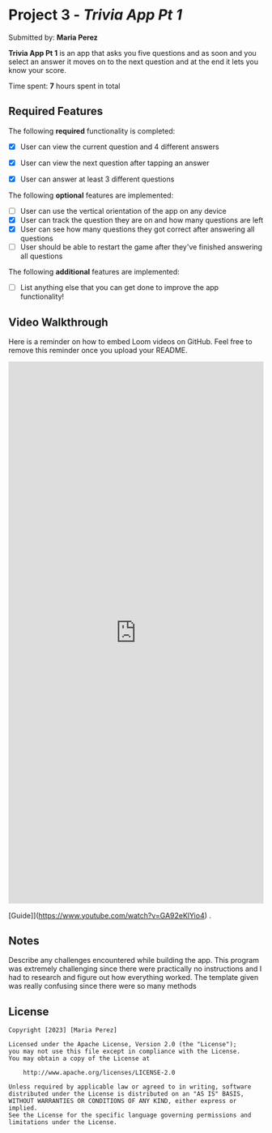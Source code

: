 # Project 3 - *Trivia App Pt 1*

Submitted by: **Maria Perez**

**Trivia App Pt 1** is an app that asks you five questions and as soon and you select an answer it moves on to the next question and at the end it lets you know your score.

Time spent: **7** hours spent in total

## Required Features

The following **required** functionality is completed:

- [x] User can view the current question and 4 different answers
- [x] User can view the next question after tapping an answer
- [x] User can answer at least 3 different questions


The following **optional** features are implemented:

- [ ] User can use the vertical orientation of the app on any device
- [x] User can track the question they are on and how many questions are left
- [x] User can see how many questions they got correct after answering all questions
- [ ] User should be able to restart the game after they've finished answering all questions

The following **additional** features are implemented:

- [ ] List anything else that you can get done to improve the app functionality!

## Video Walkthrough

Here is a reminder on how to embed Loom videos on GitHub. Feel free to remove this reminder once you upload your README. 

<div style="position: relative; padding-bottom: 212.59842519685037%; height: 0;"><iframe src="https://www.loom.com/embed/cccc7a9fc92a40ebac9cbac6e2cbd223?sid=af1cc36d-f22f-40dc-8354-b729f4107cef" frameborder="0" webkitallowfullscreen mozallowfullscreen allowfullscreen style="position: absolute; top: 0; left: 0; width: 100%; height: 100%;"></iframe></div>

[Guide]](https://www.youtube.com/watch?v=GA92eKlYio4) .

## Notes

Describe any challenges encountered while building the app.
This program was extremely challenging since there were practically no instructions and I had to research and figure out how everything worked. The template given was really confusing since there were so many methods

## License

    Copyright [2023] [Maria Perez]

    Licensed under the Apache License, Version 2.0 (the "License");
    you may not use this file except in compliance with the License.
    You may obtain a copy of the License at

        http://www.apache.org/licenses/LICENSE-2.0

    Unless required by applicable law or agreed to in writing, software
    distributed under the License is distributed on an "AS IS" BASIS,
    WITHOUT WARRANTIES OR CONDITIONS OF ANY KIND, either express or implied.
    See the License for the specific language governing permissions and
    limitations under the License.
